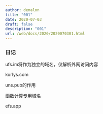 ```yaml
---
author: denalon
title: "001"
date: 2020-07-03
draft: false
description: "001"
url: /web/docs/2020/2020070301.html
---
```


### 日记

ufs.im将作为独立的域名，仅解析外网访问内容

korlys.com

uns.pub的作用


函数计算专用域名

efs.app
